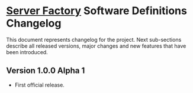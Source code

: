 # [Server Factory](https://github.com/milos85vasic/Server-Factory) Software Definitions Changelog

This document represents changelog for the project. Next sub-sections describe all released versions, major changes and
new features that have been introduced.

## Version 1.0.0 Alpha 1

- First official release.
